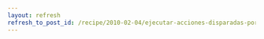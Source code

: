 ```yaml
---
layout: refresh
refresh_to_post_id: /recipe/2010-02-04/ejecutar-acciones-disparadas-por-eventos-en-repositorios-mercurial-hooks.html
---
```

